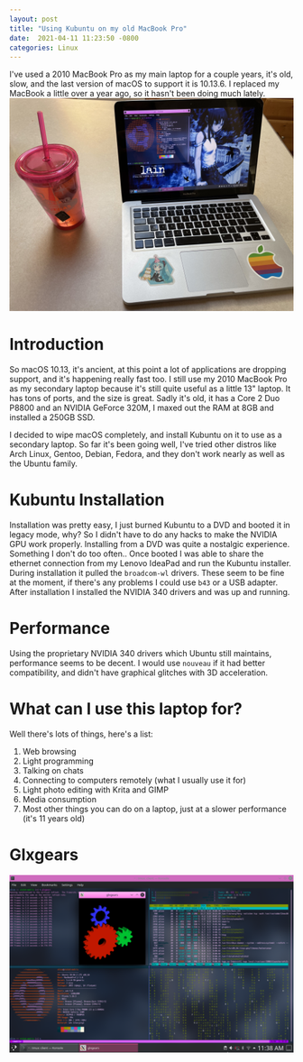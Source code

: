 ```yaml
---
layout:	post
title: "Using Kubuntu on my old MacBook Pro"
date:  2021-04-11 11:23:50 -0800
categories: Linux
---
```

I've used a 2010 MacBook Pro as my main laptop for a couple years, it's old, slow, and the last version of macOS to support it is 10.13.6. I replaced my MacBook a little over a year ago, so it hasn't been doing much lately.
![Picture](/assets/kubuntu-on-2010-mbp/IMG_3435.JPG)

# Introduction
So macOS 10.13, it's ancient, at this point a lot of applications are dropping support, and it's happening really fast too. I still use my 2010 MacBook Pro as my secondary laptop because it's still quite useful as a little 13" laptop. It has tons of ports, and the size is great. Sadly it's old, it has a Core 2 Duo P8800 and an NVIDIA GeForce 320M, I maxed out the RAM at 8GB and installed a 250GB SSD.

I decided to wipe macOS completely, and install Kubuntu on it to use as a secondary laptop. So far it's been going well, I've tried other distros like Arch Linux, Gentoo, Debian, Fedora, and they don't work nearly as well as the Ubuntu family.

# Kubuntu Installation
Installation was pretty easy, I just burned Kubuntu to a DVD and booted it in legacy mode, why? So I didn't have to do any hacks to make the NVIDIA GPU work properly. Installing from a DVD was quite a nostalgic experience. Something I don't do too often..
Once booted I was able to share the ethernet connection from my Lenovo IdeaPad and run the Kubuntu installer. During installation it pulled the `broadcom-wl` drivers. These seem to be fine at the moment, if there's any problems I could use `b43` or a USB adapter. After installation I installed the NVIDIA 340 drivers and was up and running.

# Performance
Using the proprietary NVIDIA 340 drivers which Ubuntu still maintains, performance seems to be decent. I would use `nouveau` if it had better compatibility, and didn't have graphical glitches with 3D acceleration.

# What can I use this laptop for?
Well there's lots of things, here's a list:
1. Web browsing
2. Light programming
3. Talking on chats
4. Connecting to computers remotely (what I usually use it for)
5. Light photo editing with Krita and GIMP
6. Media consumption
7. Most other things you can do on a laptop, just at a slower performance (it's 11 years old)

# Glxgears
![Glxgears](/assets/kubuntu-on-2010-mbp/Screenshot_20210411_113815.png)
